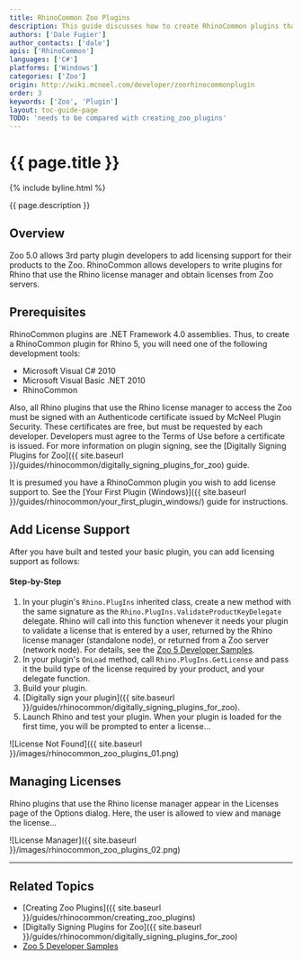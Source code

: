 ```yaml
---
title: RhinoCommon Zoo Plugins
description: This guide discusses how to create RhinoCommon plugins that can obtain licenses the Zoo.
authors: ['Dale Fugier']
author_contacts: ['dale']
apis: ['RhinoCommon']
languages: ['C#']
platforms: ['Windows']
categories: ['Zoo']
origin: http://wiki.mcneel.com/developer/zoorhinocommonplugin
order: 3
keywords: ['Zoo', 'Plugin']
layout: toc-guide-page
TODO: 'needs to be compared with creating_zoo_plugins'
---
```


# {{ page.title }}

{% include byline.html %}

{{ page.description }}

## Overview

Zoo 5.0 allows 3rd party plugin developers to add licensing support for their products to the Zoo.  RhinoCommon allows developers to write plugins for Rhino that use the Rhino license manager and obtain licenses from Zoo servers.

## Prerequisites

RhinoCommon plugins are .NET Framework 4.0 assemblies. Thus, to create a RhinoCommon plugin for Rhino 5, you will need one of the following development tools:

- Microsoft Visual C# 2010
- Microsoft Visual Basic .NET 2010
- RhinoCommon

Also, all Rhino plugins that use the Rhino license manager to access the Zoo must be signed with an Authenticode certificate issued by McNeel Plugin Security.  These certificates are free, but must be requested by each developer.  Developers must agree to the Terms of Use before a certificate is issued. For more information on plugin signing, see the [Digitally Signing Plugins for Zoo]({{ site.baseurl }}/guides/rhinocommon/digitally_signing_plugins_for_zoo) guide.

It is presumed you have a RhinoCommon plugin you wish to add license support to.  See the [Your First Plugin (Windows)]({{ site.baseurl }}/guides/rhinocommon/your_first_plugin_windows/) guide for instructions.

## Add License Support

After you have built and tested your basic plugin, you can add licensing support as follows:

#### Step-by-Step
1. In your plugin's `Rhino.PlugIns` inherited class, create a new method with the same signature as the `Rhino.PlugIns.ValidateProductKeyDelegate` delegate.  Rhino will call into this function whenever it needs your plugin to validate a license that is entered by a user, returned by the Rhino license manager (standalone node), or returned from a Zoo server (network node).  For details, see the [Zoo 5 Developer Samples](https://github.com/mcneel/Zoo5).
1. In your plugin's `OnLoad` method, call `Rhino.PlugIns.GetLicense` and pass it the build type of the license required by your product, and your delegate function.
1. Build your plugin.
1. [Digitally sign your plugin]({{ site.baseurl }}/guides/rhinocommon/digitally_signing_plugins_for_zoo).
1. Launch Rhino and test your plugin.  When your plugin is loaded for the first time, you will be prompted to enter a license...

![License Not Found]({{ site.baseurl }}/images/rhinocommon_zoo_plugins_01.png)

## Managing Licenses

Rhino plugins that use the Rhino license manager appear in the Licenses page of the Options dialog.  Here, the user is allowed to view and manage the license...

![License Manager]({{ site.baseurl }}/images/rhinocommon_zoo_plugins_02.png)

---

## Related Topics

- [Creating Zoo Plugins]({{ site.baseurl }}/guides/rhinocommon/creating_zoo_plugins)
- [Digitally Signing Plugins for Zoo]({{ site.baseurl }}/guides/rhinocommon/digitally_signing_plugins_for_zoo)
- [Zoo 5 Developer Samples](https://github.com/mcneel/Zoo5)
